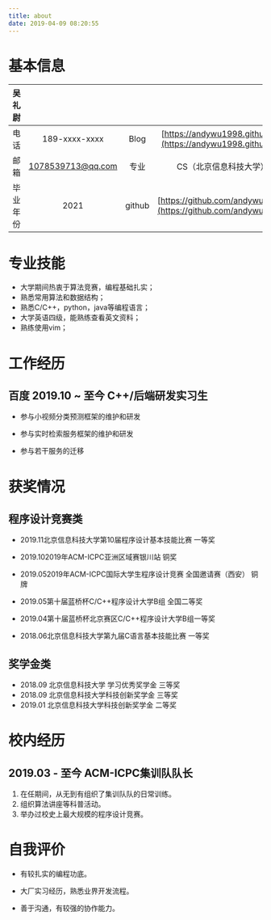 ```yaml
---
title: about
date: 2019-04-09 08:20:55
---
```

# 基本信息

|吴礼尉||||
|  :----:  | :----:  | :----:  | :----:  |
| 电话  | 189-xxxx-xxxx | Blog | [https://andywu1998.github.io/](https://andywu1998.github.io/)|
| 邮箱  | 1078539713@qq.com | 专业 | CS（北京信息科技大学） |
| 毕业年份  | 2021 | github | [https://github.com/andywu1998](https://github.com/andywu1998) |

# 专业技能

- 大学期间热衷于算法竞赛，编程基础扎实；
- 熟悉常用算法和数据结构；
- 熟悉C/C++，python，java等编程语言；
- 大学英语四级，能熟练查看英文资料；
- 熟练使用vim；

# 工作经历

## 百度              2019.10 ~ 至今                     C++/后端研发实习生

- 参与小视频分类预测框架的维护和研发

- 参与实时检索服务框架的维护和研发

- 参与若干服务的迁移

# 获奖情况

## 程序设计竞赛类

- 2019.11北京信息科技大学第10届程序设计基本技能比赛 一等奖

- 2019.102019年ACM-ICPC亚洲区域赛银川站 铜奖

- 2019.052019年ACM-ICPC国际大学生程序设计竞赛 全国邀请赛（西安） 铜牌

- 2019.05第十届蓝桥杯C/C++程序设计大学B组 全国二等奖

- 2019.04第十届蓝桥杯北京赛区C/C++程序设计大学B组一等奖

- 2018.06北京信息科技大学第九届C语言基本技能比赛 一等奖


## 奖学金类
- 2018.09 北京信息科技大学 学习优秀奖学金   三等奖
- 2018.09 北京信息科技大学科技创新奖学金    三等奖
- 2019.01 北京信息科技大学科技创新奖学金    二等奖

# 校内经历

## 2019.03 - 至今  ACM-ICPC集训队队长

1. 在任期间，从无到有组织了集训队队的日常训练。
2. 组织算法讲座等科普活动。
3. 举办过校史上最大规模的程序设计竞赛。

# 自我评价

- 有较扎实的编程功底。

- 大厂实习经历，熟悉业界开发流程。

- 善于沟通，有较强的协作能力。

  
